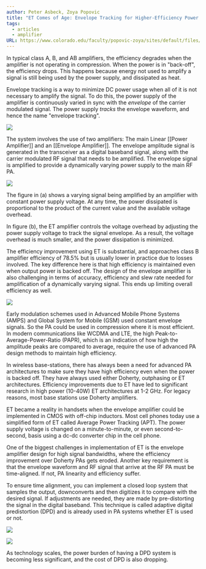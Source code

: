 ```yaml
---
author: Peter Asbeck, Zoya Popovic
title: "ET Comes of Age: Envelope Tracking for Higher-Efficiency Power Amplifiers"
tags:
  - articles
  - amplifier
URL: https://www.colorado.edu/faculty/popovic-zoya/sites/default/files/attached-files/Asbeck2016.pdf
---
```

In typical class A, B, and AB amplifiers, the efficiency degrades when the amplifier is not operating in compression. When the power is in "back-off", the efficiency drops. This happens because energy not used to amplify a signal is still being used by the power supply, and dissipated as heat.

Envelope tracking is a way to minimize DC power usage when all of it is not necessary to amplify the signal. To do this, the power supply of the amplifier is continuously varied in sync with the *envelope* of the carrier modulated signal. The power supply *tracks* the envelope waveform, and hence the name "envelope tracking".

![](https://readwise-assets.s3.amazonaws.com/media/reader/pub/3c0ecb8d01abfabee02ff22c2c5f6000.png?t=1698794132803)

The system involves the use of two amplifiers: The main Linear [[Power Amplifier]] and an [[Envelope Amplifier]]. The envelope amplitude signal is generated in the transceiver as a digital baseband signal, along with the carrier modulated RF signal that needs to be amplified. The envelope signal is amplified to provide a dynamically varying power supply to the main RF PA.

![](https://readwise-assets.s3.amazonaws.com/media/reader/pub/587ee791be1ce7641e000fe98624dca5.png?t=1698794317831)

The figure in (a) shows a varying signal  being amplified by an amplifier with constant power supply voltage. At any time, the power dissipated is proportional to the product of the current value and the available voltage overhead. 

In figure (b), the ET amplifier controls the voltage overhead by adjusting the power supply voltage to track the signal envelope. As a result, the voltage overhead is much smaller, and the power dissipation is minimized.

The efficiency improvement using ET is substantial, and approaches class B amplifier efficiency of 78.5% but is usually lower in practice due to losses involved. The key difference here is that high efficiency is maintained even when output power is backed off. The design of the envelope amplifier is also challenging in terms of accuracy, efficiency and slew rate needed for amplification of a dynamically varying signal. This ends up limiting overall efficiency as well.

![](https://readwise-assets.s3.amazonaws.com/media/reader/pub/d692efaedde4a13aa1ad1652be9d7715.png?t=1698794110583)

Early modulation schemes used in Advanced Mobile Phone Systems (AMPS) and Global System for Mobile (GSM) used constant envelope signals. So the PA could be used in compression where it is most efficient. In modern communications like WCDMA and LTE, the high Peak-to-Average-Power-Ratio (PAPR), which is an indication of how high the amplitude peaks are compared to average, require the use of advanced PA design methods to maintain high efficiency.

In wireless base-stations, there has always been a need for advanced PA architectures to make sure they have high efficiency even when the power is backed off. They have always used either Doherty, outphasing or ET architectures. Efficiency improvements due to ET have led to significant research in high power (10-40W) ET architectures at 1-2 GHz. For legacy reasons, most base stations use Doherty amplifiers.

ET became a reality in handsets when the envelope amplifier could be implemented in CMOS with off-chip inductors. Most cell phones today use a simplified form of ET called Average Power Tracking (APT). The power supply voltage is changed on a minute-to-minute, or even second-to-second, basis using a dc-dc converter chip in the cell phone. 

One of the biggest challenges in implementation of ET is the envelope amplifier design for high signal bandwidths, where the efficiency improvement over Doherty PAs gets eroded. Another key requirement is that the envelope waveform and RF signal that arrive at the RF PA must be time-aligned. If not, PA linearity and efficiency suffer.

To ensure time alignment, you can implement a closed loop system that samples the output, downconverts and then digitizes it to compare with the desired signal. If adjustments are needed, they are made by pre-distorting the signal in the digital baseband. This technique is called adaptive digital predistortion (DPD) and is already used in PA systems whether ET is used or not.

![](https://readwise-assets.s3.amazonaws.com/media/reader/pub/d7964a8eb57726c37251005b3c2eb259.png?t=1698846309105)

![](https://readwise-assets.s3.amazonaws.com/media/reader/pub/64b541454955ffda64404c3e4f56e925.png?t=1698846319542)

As technology scales, the power burden of having a DPD system is becoming less significant, and the cost of DPD is also dropping.
